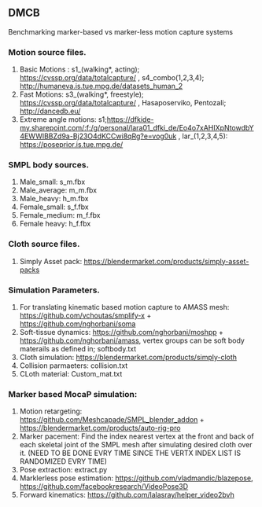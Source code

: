 ## DMCB
Benchmarking marker-based vs marker-less motion capture systems

### Motion source files.
  1. Basic Motions : s1_(walking*, acting); https://cvssp.org/data/totalcapture/ , s4_combo(1,2,3,4); http://humaneva.is.tue.mpg.de/datasets_human_2
  2. Fast Motions: s3_(walking*, freestyle); https://cvssp.org/data/totalcapture/ , Hasaposerviko, Pentozali; http://dancedb.eu/
  3. Extreme angle motions: s1;https://dfkide-my.sharepoint.com/:f:/g/personal/lara01_dfki_de/Eo4o7xAHIXpNtowdbY4EWWIBBZd9a-Bj23O4dKCCwi8qRg?e=vog0uk , lar_(1,2,3,4,5): https://poseprior.is.tue.mpg.de/

### SMPL body sources.
  1. Male_small: s_m.fbx
  2. Male_average: m_m.fbx
  3. Male_heavy: h_m.fbx
  4. Female_small: s_f.fbx
  5. Female_medium: m_f.fbx
  6. Female heavy: h_f.fbx
     
### Cloth source files.
  1. Simply Asset pack: https://blendermarket.com/products/simply-asset-packs

### Simulation Parameters.
  1. For translating kinematic based motion capture to AMASS mesh: https://github.com/vchoutas/smplify-x + https://github.com/nghorbani/soma 
  2. Soft-tissue dynamics: https://github.com/nghorbani/moshpp + https://github.com/nghorbani/amass, vertex groups can be soft body materails as defined in; softbody.txt
  3. Cloth simulation: https://blendermarket.com/products/simply-cloth
  4. Collision parmaeters: collision.txt
  5. CLoth material: Custom_mat.txt
     
### Marker based MocaP simulation:
  1. Motion retargeting: https://github.com/Meshcapade/SMPL_blender_addon + https://blendermarket.com/products/auto-rig-pro
  2. Marker pacement: Find the index nearest vertex at the front and back of each skeletal joint of the SMPL mesh after simulating desired cloth over it. (NEED TO BE DONE EVRY TIME SINCE THE VERTX INDEX LIST IS RANDOMIZED EVRY TIME)
  3. Pose extraction: extract.py
  4. Marklerless pose estimation: https://github.com/vladmandic/blazepose, https://github.com/facebookresearch/VideoPose3D
  5. Forward kinematics: https://github.com/lalasray/helper_video2bvh
